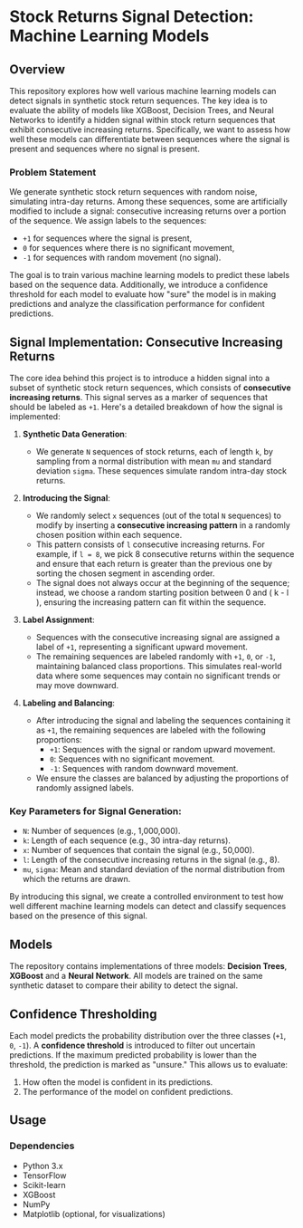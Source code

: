 # Stock Returns Signal Detection: Machine Learning Models

## Overview

This repository explores how well various machine learning models can detect signals in synthetic stock return sequences. The key idea is to evaluate the ability of models like XGBoost, Decision Trees, and Neural Networks to identify a hidden signal within stock return sequences that exhibit consecutive increasing returns. Specifically, we want to assess how well these models can differentiate between sequences where the signal is present and sequences where no signal is present.

### Problem Statement

We generate synthetic stock return sequences with random noise, simulating intra-day returns. Among these sequences, some are artificially modified to include a signal: consecutive increasing returns over a portion of the sequence. We assign labels to the sequences:
- `+1` for sequences where the signal is present,
- `0` for sequences where there is no significant movement,
- `-1` for sequences with random movement (no signal).

The goal is to train various machine learning models to predict these labels based on the sequence data. Additionally, we introduce a confidence threshold for each model to evaluate how "sure" the model is in making predictions and analyze the classification performance for confident predictions.

## Signal Implementation: Consecutive Increasing Returns

The core idea behind this project is to introduce a hidden signal into a subset of synthetic stock return sequences, which consists of **consecutive increasing returns**. This signal serves as a marker of sequences that should be labeled as `+1`. Here's a detailed breakdown of how the signal is implemented:

1. **Synthetic Data Generation**: 
   - We generate `N` sequences of stock returns, each of length `k`, by sampling from a normal distribution with mean `mu` and standard deviation `sigma`. These sequences simulate random intra-day stock returns.

2. **Introducing the Signal**:
   - We randomly select `x` sequences (out of the total `N` sequences) to modify by inserting a **consecutive increasing pattern** in a randomly chosen position within each sequence.
   - This pattern consists of `l` consecutive increasing returns. For example, if `l = 8`, we pick 8 consecutive returns within the sequence and ensure that each return is greater than the previous one by sorting the chosen segment in ascending order.
   - The signal does not always occur at the beginning of the sequence; instead, we choose a random starting position between 0 and \( k - l \), ensuring the increasing pattern can fit within the sequence.

3. **Label Assignment**:
   - Sequences with the consecutive increasing signal are assigned a label of `+1`, representing a significant upward movement.
   - The remaining sequences are labeled randomly with `+1`, `0`, or `-1`, maintaining balanced class proportions. This simulates real-world data where some sequences may contain no significant trends or may move downward.

4. **Labeling and Balancing**:
   - After introducing the signal and labeling the sequences containing it as `+1`, the remaining sequences are labeled with the following proportions:
     - `+1`: Sequences with the signal or random upward movement.
     - `0`: Sequences with no significant movement.
     - `-1`: Sequences with random downward movement.
   - We ensure the classes are balanced by adjusting the proportions of randomly assigned labels.

### Key Parameters for Signal Generation:
- `N`: Number of sequences (e.g., 1,000,000).
- `k`: Length of each sequence (e.g., 30 intra-day returns).
- `x`: Number of sequences that contain the signal (e.g., 50,000).
- `l`: Length of the consecutive increasing returns in the signal (e.g., 8).
- `mu`, `sigma`: Mean and standard deviation of the normal distribution from which the returns are drawn.

By introducing this signal, we create a controlled environment to test how well different machine learning models can detect and classify sequences based on the presence of this signal.

## Models

The repository contains implementations of three models: **Decision Trees**, **XGBoost** and a **Neural Network**. All models are trained on the same synthetic dataset to compare their ability to detect the signal.

## Confidence Thresholding

Each model predicts the probability distribution over the three classes (`+1`, `0`, `-1`). A **confidence threshold** is introduced to filter out uncertain predictions. If the maximum predicted probability is lower than the threshold, the prediction is marked as "unsure." This allows us to evaluate:
1. How often the model is confident in its predictions.
2. The performance of the model on confident predictions.

## Usage

### Dependencies

- Python 3.x
- TensorFlow
- Scikit-learn
- XGBoost
- NumPy
- Matplotlib (optional, for visualizations)
